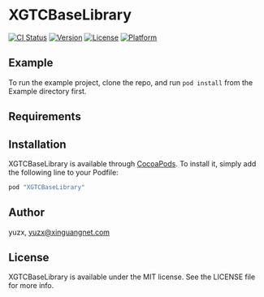# XGTCBaseLibrary

[![CI Status](http://img.shields.io/travis/yuzx/XGTCBaseLibrary.svg?style=flat)](https://travis-ci.org/yuzx/XGTCBaseLibrary)
[![Version](https://img.shields.io/cocoapods/v/XGTCBaseLibrary.svg?style=flat)](http://cocoapods.org/pods/XGTCBaseLibrary)
[![License](https://img.shields.io/cocoapods/l/XGTCBaseLibrary.svg?style=flat)](http://cocoapods.org/pods/XGTCBaseLibrary)
[![Platform](https://img.shields.io/cocoapods/p/XGTCBaseLibrary.svg?style=flat)](http://cocoapods.org/pods/XGTCBaseLibrary)

## Example

To run the example project, clone the repo, and run `pod install` from the Example directory first.

## Requirements

## Installation

XGTCBaseLibrary is available through [CocoaPods](http://cocoapods.org). To install
it, simply add the following line to your Podfile:

```ruby
pod "XGTCBaseLibrary"
```

## Author

yuzx, yuzx@xinguangnet.com

## License

XGTCBaseLibrary is available under the MIT license. See the LICENSE file for more info.
